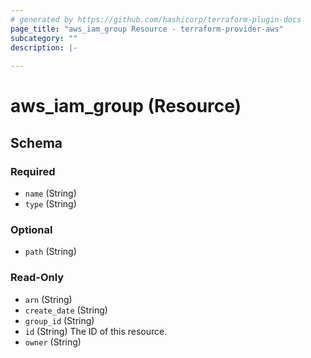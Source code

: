 ```yaml
---
# generated by https://github.com/hashicorp/terraform-plugin-docs
page_title: "aws_iam_group Resource - terraform-provider-aws"
subcategory: ""
description: |-
  
---
```


# aws_iam_group (Resource)





<!-- schema generated by tfplugindocs -->
## Schema

### Required

- `name` (String)
- `type` (String)

### Optional

- `path` (String)

### Read-Only

- `arn` (String)
- `create_date` (String)
- `group_id` (String)
- `id` (String) The ID of this resource.
- `owner` (String)
